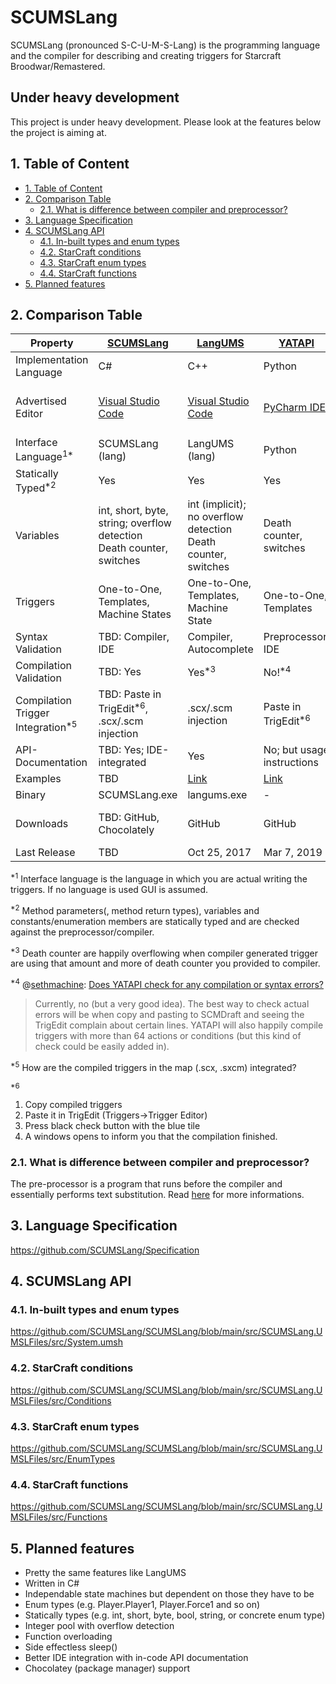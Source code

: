 # SCUMSLang <!-- omit in toc -->

SCUMSLang (pronounced S-C-U-M-S-Lang) is the programming language and the compiler for describing and creating triggers for Starcraft Broodwar/Remastered.

## Under heavy development <!-- omit in toc -->

This project is under heavy development. Please look at the features below the project is aiming at.

## 1. Table of Content

- [1. Table of Content](#1-table-of-content)
- [2. Comparison Table](#2-comparison-table)
  - [2.1. What is difference between compiler and preprocessor?](#21-what-is-difference-between-compiler-and-preprocessor)
- [3. Language Specification](#3-language-specification)
- [4. SCUMSLang API](#4-scumslang-api)
  - [4.1. In-built types and enum types](#41-in-built-types-and-enum-types)
  - [4.2. StarCraft conditions](#42-starcraft-conditions)
  - [4.3. StarCraft enum types](#43-starcraft-enum-types)
  - [4.4. StarCraft functions](#44-starcraft-functions)
- [5. Planned features](#5-planned-features)

## 2. Comparison Table

Property                                     | [SCUMSLang](https://github.com/SCUMSLang/SCUMSLang)                      | [LangUMS](https://github.com/LangUMS/langums)                     | [YATAPI](https://github.com/sethmachine/yatapi)            | [TrigEditPlus](http://www.staredit.net/topic/16517/)                                                                                                                                                        | [TrigEdit](http://www.stormcoast-fortress.net/cntt/software/scmdraft/)
---------------------------------------------|--------------------------------------------------------------------------|-------------------------------------------------------------------|------------------------------------------------------------|-------------------------------------------------------------------------------------------------------------------------------------------------------------------------------------------------------------|------------------------------------------------------------------------------------------------------------------
Implementation Language                      | C#                                                                       | C++                                                               | Python                                                     | C++                                                                                                                                                                                                         | C++
Advertised Editor                            | [Visual Studio Code](https://code.visualstudio.com/)                     | [Visual Studio Code](https://code.visualstudio.com/)              | [PyCharm IDE](https://www.jetbrains.com/pycharm/download/) | [SciTE](https://www.scintilla.org/SciTEDownload.html)≙Lexilla.dll over<br/>[ScmDraft 2](http://www.stormcoast-fortress.net/cntt/software/scmdraft/download/) [plugin](http://www.staredit.net/topic/16517/) | Editor over in-built<br/>[ScmDraft 2](http://www.stormcoast-fortress.net/cntt/software/scmdraft/download/) plugin
Interface Language<sup>1*</sup>              | SCUMSLang (lang)                                                         | LangUMS (lang)                                                    | Python                                                     | Lua                                                                                                                                                                                                         | TrigEdit (lang)
Statically Typed<sup>*2</sup>                | Yes                                                                      | Yes                                                               | Yes                                                        | Yes                                                                                                                                                                                                         | Yes
Variables                                    | int, short, byte, string; overflow detection<br/>Death counter, switches | int (implicit); no overflow detection<br/>Death counter, switches | Death counter, switches                                    | Death counter, switches                                                                                                                                                                                     | Death counter, switches
Triggers                                     | One-to-One, Templates, Machine States                                    | One-to-One, Templates, Machine State                              | One-to-One, Templates                                      | One-to-One, Templates                                                                                                                                                                                       | One-to-One
Syntax Validation                            | TBD: Compiler, IDE                                                       | Compiler, Autocomplete                                            | Preprocessor, IDE                                          | Compiler, Autocomplete                                                                                                                                                                                      | Compiler
Compilation Validation                       | TBD: Yes                                                                 | Yes<sup>*3</sup>                                                  | No!<sup>*4</sup>                                           | Yes                                                                                                                                                                                                         | Yes
Compilation Trigger Integration<sup>*5</sup> | TBD: Paste in TrigEdit<sup>*6</sup>, .scx/.scm injection                 | .scx/.scm injection                                               | Paste in TrigEdit<sup>*6</sup>                             | .scx/.scm injection                                                                                                                                                                                         | .scx/.scm injection
API-Documentation                            | TBD: Yes; IDE-integrated                                                 | Yes                                                               | No; but usage instructions                                 | No; but usage instructions                                                                                                                                                                                  | No
Examples        | TBD | [Link](https://github.com/LangUMS/langums#examples) | [Link](https://github.com/sethmachine/yatapi/tree/master/examples) | - | -
Binary                                       | SCUMSLang.exe                                                            | langums.exe                                                       | -                                                          | TrigEditPlus.sdp                                                                                                                                                                                            | TrigEdit.sdp
Downloads                                    | TBD: GitHub, Chocolately                                                 | GitHub                                                            | GitHub                                                     | StarEdit StarCraft I Database                                                                                                                                                                               | ScmDraft 2
Last Release                                 | TBD                                                                      | Oct 25, 2017                                                      | Mar 7, 2019                                                | Sep 1, 2014                                                                                                                                                                                                 | 2004

<sup>*1</sup> Interface language is the language in which you are actual writing the triggers. If no language is used GUI is assumed.

<sup>*2</sup> Method parameters(, method return types), variables and constants/enumeration members are statically typed and are checked against the preprocessor/compiler.

<sup>*3</sup> Death counter are happily overflowing when compiler generated trigger are using that amount and more of death counter you provided to compiler.

<sup>*4</sup> @[sethmachine](https://github.com/sethmachine): [Does YATAPI check for any compilation or syntax errors?](https://github.com/sethmachine/yatapi#does-yatapi-check-for-any-compilation-or-syntax-errors)

> Currently, no (but a very good idea). The best way to check actual errors will be when copy and pasting to SCMDraft and seeing the TrigEdit complain about certain lines. YATAPI will also happily compile triggers with more than 64 actions or conditions (but this kind of check could be easily added in).

<sup>*5</sup> How are the compiled triggers in the map (.scx, .sxcm) integrated?

<sup>*6</sup> 

1. Copy compiled triggers 
2. Paste it in TrigEdit (Triggers->Trigger Editor) 
3. Press black check button with the blue tile
4. A windows opens to inform you that the compilation finished.

### 2.1. What is difference between compiler and preprocessor?

The pre-processor is a program that runs before the compiler and essentially performs text substitution. Read [here](https://stackoverflow.com/questions/12982106/what-does-preprocessing-exactly-mean-in-compiler) for more informations.

## 3. Language Specification

https://github.com/SCUMSLang/Specification

## 4. SCUMSLang API

### 4.1. In-built types and enum types

https://github.com/SCUMSLang/SCUMSLang/blob/main/src/SCUMSLang.UMSLFiles/src/System.umsh

### 4.2. StarCraft conditions

https://github.com/SCUMSLang/SCUMSLang/blob/main/src/SCUMSLang.UMSLFiles/src/Conditions

### 4.3. StarCraft enum types

https://github.com/SCUMSLang/SCUMSLang/blob/main/src/SCUMSLang.UMSLFiles/src/EnumTypes

### 4.4. StarCraft functions

https://github.com/SCUMSLang/SCUMSLang/blob/main/src/SCUMSLang.UMSLFiles/src/Functions

## 5. Planned features

- Pretty the same features like LangUMS
- Written in C#
- Independable state machines but dependent on those they have to be
- Enum types (e.g. Player.Player1, Player.Force1 and so on)
- Statically types (e.g. int, short, byte, bool, string, or concrete enum type)
- Integer pool with overflow detection
- Function overloading
- Side effectless sleep()
- Better IDE integration with in-code API documentation
- Chocolatey (package manager) support
